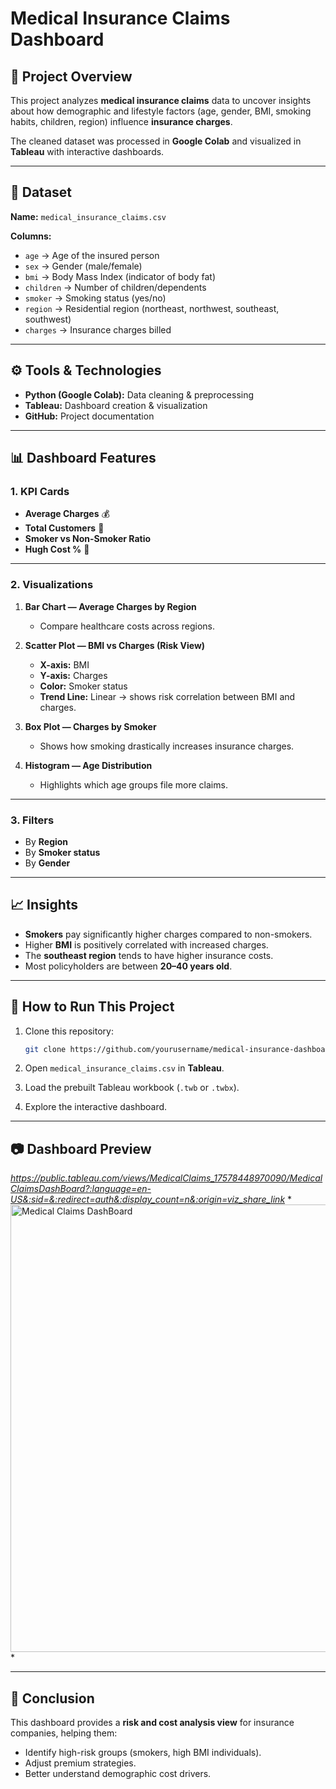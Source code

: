 # Medical Insurance Claims Dashboard

## 📌 Project Overview

This project analyzes **medical insurance claims** data to uncover insights about how demographic and lifestyle factors (age, gender, BMI, smoking habits, children, region) influence **insurance charges**.

The cleaned dataset was processed in **Google Colab** and visualized in **Tableau** with interactive dashboards.

---

## 📂 Dataset

**Name:** `medical_insurance_claims.csv`

**Columns:**

* `age` → Age of the insured person
* `sex` → Gender (male/female)
* `bmi` → Body Mass Index (indicator of body fat)
* `children` → Number of children/dependents
* `smoker` → Smoking status (yes/no)
* `region` → Residential region (northeast, northwest, southeast, southwest)
* `charges` → Insurance charges billed

---

## ⚙️ Tools & Technologies

* **Python (Google Colab):** Data cleaning & preprocessing
* **Tableau:** Dashboard creation & visualization
* **GitHub:** Project documentation

---

## 📊 Dashboard Features

### 1. **KPI Cards**

* **Average Charges** 💰
* **Total Customers** 👥
* **Smoker vs Non-Smoker Ratio**
* **Hugh Cost %** 🚬

---

### 2. **Visualizations**

1. **Bar Chart — Average Charges by Region**

   * Compare healthcare costs across regions.

2. **Scatter Plot — BMI vs Charges (Risk View)**

   * **X-axis:** BMI
   * **Y-axis:** Charges
   * **Color:** Smoker status
   * **Trend Line:** Linear → shows risk correlation between BMI and charges.

3. **Box Plot — Charges by Smoker**

   * Shows how smoking drastically increases insurance charges.

4. **Histogram — Age Distribution**

   * Highlights which age groups file more claims.

---

### 3. **Filters**

* By **Region**
* By **Smoker status**
* By **Gender**

---

## 📈 Insights

* **Smokers** pay significantly higher charges compared to non-smokers.
* Higher **BMI** is positively correlated with increased charges.
* The **southeast region** tends to have higher insurance costs.
* Most policyholders are between **20–40 years old**.

---

## 🚀 How to Run This Project

1. Clone this repository:

   ```bash
   git clone https://github.com/yourusername/medical-insurance-dashboard.git
   ```
2. Open `medical_insurance_claims.csv` in **Tableau**.
3. Load the prebuilt Tableau workbook (`.twb` or `.twbx`).
4. Explore the interactive dashboard.

---

## 📷 Dashboard Preview

*https://public.tableau.com/views/MedicalClaims_17578448970090/MedicalClaimsDashBoard?:language=en-US&:sid=&:redirect=auth&:display_count=n&:origin=viz_share_link*
*<img width="1640" height="716" alt="Medical Claims DashBoard" src="https://github.com/user-attachments/assets/a9549517-4179-454b-a1c8-d9eecfef0435" />
*

---

## 📝 Conclusion

This dashboard provides a **risk and cost analysis view** for insurance companies, helping them:

* Identify high-risk groups (smokers, high BMI individuals).
* Adjust premium strategies.
* Better understand demographic cost drivers.
